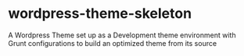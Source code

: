 # wordpress-theme-skeleton
A Wordpress Theme set up as a Development theme environment with Grunt configurations to build an optimized theme from its source 
